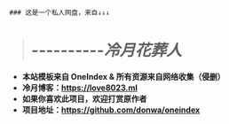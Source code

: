 `### 这是一个私人网盘，来自↓↓↓`
> # ----------*冷月花葬人*

- **本站模板来自 OneIndex & 所有资源来自网络收集（侵删）**
- **冷月博客：https://love8023.ml**
- **如果你喜欢此项目，欢迎打赏原作者**
- **项目地址：https://github.com/donwa/oneindex**
